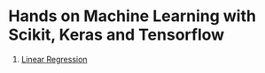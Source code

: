 # Hands on Machine Learning with Scikit, Keras and Tensorflow

1. [Linear Regression](/linear-regression.ipynb)